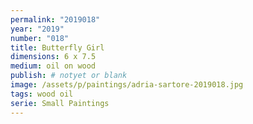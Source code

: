 ```yaml
---
permalink: "2019018"
year: "2019"
number: "018"
title: Butterfly Girl
dimensions: 6 x 7.5
medium: oil on wood
publish: # notyet or blank
image: /assets/p/paintings/adria-sartore-2019018.jpg
tags: wood oil
serie: Small Paintings
---
```

